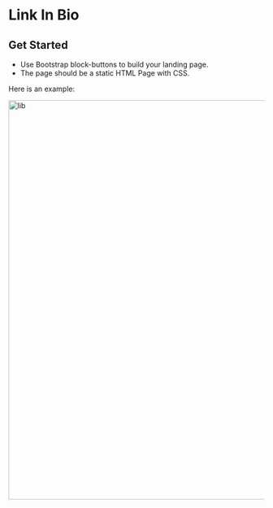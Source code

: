 # Link In Bio

## Get Started
- Use Bootstrap block-buttons to build your landing page.
- The page should be a static HTML Page with CSS.

Here is an example:

<img width="786" alt="lib" src="https://user-images.githubusercontent.com/29741570/189382443-4714fb38-828b-497a-9dca-f4916972eec8.png">

